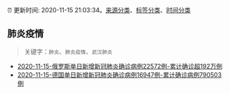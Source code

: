 :alarm_clock: 更新时间: 2020-11-15 21:03:34。[来源分类](../README.md)、[标签分类](../TAGS.md)、[时间分类](../TIMELINE.md)

## 肺炎疫情


> 关键字：`肺炎`、`肺炎疫情`、`武汉肺炎`



- [2020-11-15-俄罗斯单日新增新冠肺炎确诊病例22572例-累计确诊超192万例](http://app.cctv.com/special/cportal/detail/arti/index.html?id=Artif742ozlYFXshUCNB2cef201115&isfromapp=1) 
- [2020-11-15-德国单日新增新冠肺炎确诊病例16947例-累计确诊病例790503例](http://app.cctv.com/special/cportal/detail/arti/index.html?id=Artie6TYFQAXpRirTN87vsdX201115&isfromapp=1) 